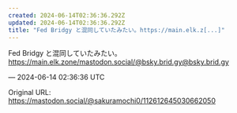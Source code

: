 ```yaml
---
created: 2024-06-14T02:36:36.292Z
updated: 2024-06-14T02:36:36.292Z
title: "Fed Bridgy と混同していたみたい。https://main.elk.z[...]"
---
```


<p>Fed Bridgy と混同していたみたい。<br /><a href="https://main.elk.zone/mastodon.social/@bsky.brid.gy@bsky.brid.gy" target="_blank" rel="nofollow noopener" translate="no"><span class="invisible">https://</span><span class="ellipsis">main.elk.zone/mastodon.social/</span><span class="invisible">@bsky.brid.gy@bsky.brid.gy</span></a></p>

&mdash; 2024-06-14 02:36:36 UTC

Original URL: https://mastodon.social/@sakuramochi0/112612645030662050
